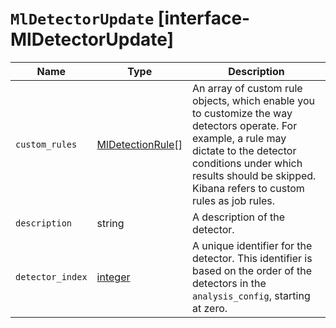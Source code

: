 # `MlDetectorUpdate` [interface-MlDetectorUpdate]

| Name | Type | Description |
| - | - | - |
| `custom_rules` | [MlDetectionRule](./MlDetectionRule.md)[] | An array of custom rule objects, which enable you to customize the way detectors operate. For example, a rule may dictate to the detector conditions under which results should be skipped. Kibana refers to custom rules as job rules. |
| `description` | string | A description of the detector. |
| `detector_index` | [integer](./integer.md) | A unique identifier for the detector. This identifier is based on the order of the detectors in the `analysis_config`, starting at zero. |
